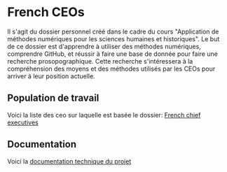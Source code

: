 # French CEOs
Il s'agit du dossier personnel créé dans le cadre du cours "Application de méthodes numériques pour les sciences humaines et historiques". Le but de ce dossier est d'apprendre à utiliser des méthodes numériques, comprendre GitHub, et réussir à faire une base de donnée pour faire une recherche prosopographique. Cette recherche s'intéressera à la compréhension des moyens et des méthodes utilisés par les CEOs pour arriver à leur position actuelle.

## Population de travail
Voici la liste des ceo sur laquelle est basée le dossier: [French chief executives](https://en.wikipedia.org/wiki/Category:French_chief_executives)

## Documentation
Voici la [documentation technique du projet](Documentation/Home.md)
